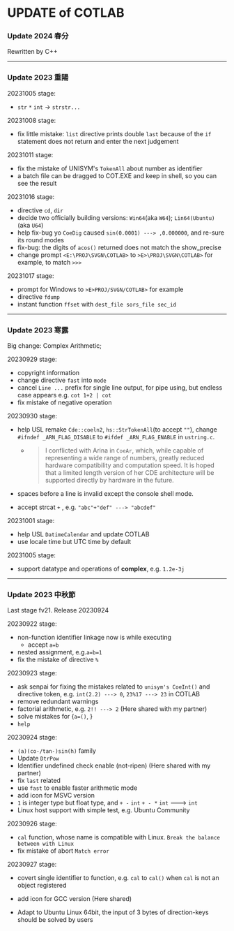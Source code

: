 # UPDATE of COTLAB



### Update 2024 春分

Rewritten by C++



---



### Update 2023 重陽

20231005 stage:

- `str` `*` `int` → `strstr...`

20231008 stage:

- fix little mistake: `list` directive prints double `last` because of the `if` statement does not return and enter the next judgement

20231011 stage:

- fix the mistake of UNISYM's `TokenAll` about number as identifier
- a batch file can be dragged to COT.EXE and keep in shell, so you can see the result

20231016 stage:

- directive `cd`, `dir`
- decide two officially building versions: `Win64`(aka `W64`); `Lin64(Ubuntu)`(aka `U64`)
- help fix-bug yo `CoeDig` caused `sin(0.0001) ---> ,0.000000`, and re-sure its round modes
- fix-bug: the digits of `acos()` returned does not match the show_precise
- change prompt `<E:\PROJ\SVGN\COTLAB>` to `>E>\PROJ\SVGN\COTLAB>` for example, to match `>>> `

20231017 stage:

- prompt for Windows to `>E>PROJ/SVGN/COTLAB>` for example
- directive `fdump`
- instant function `ffset` with `dest_file sors_file sec_id`



----



### Update 2023 寒露

Big change: Complex Arithmetic;

20230929 stage:

- copyright information
- change directive `fast` into `mode`
- cancel `Line ...` prefix for single line output, for pipe using, but endless case appears e.g. `cot 1+2 | cot`
- fix mistake of negative operation

20230930 stage:

- help USL remake `Cde::coeln2`, `hs::StrTokenAll`(to accept `""`), change `#ifndef _ARN_FLAG_DISABLE` to `#ifdef _ARN_FLAG_ENABLE` in `ustring.c`.

  - > I conflicted with Arina in `CoeAr`, which, while capable of representing a wide range of numbers, greatly reduced hardware compatibility and computation speed. It is hoped that a limited length version of her CDE architecture will be supported directly by hardware in the future.

- spaces before a line is invalid except the console shell mode.

- accept strcat `+` , e.g. `"abc"+"def" ---> "abcdef"`

20231001 stage:

- help USL `DatimeCalendar` and update COTLAB
- use locale time but UTC time by default

20231005 stage:

- support datatype and operations of **complex**, e.g. `1.2e-3j`

---



### Update 2023 中秋節

Last stage fv21. Release 20230924

20230922 stage:

- non-function identifier linkage now is while executing
  - accept `a=b`
- nested assignment, e.g.`a=b=1`
- fix the mistake of directive `%`

20230923 stage:

- ask senpai for fixing the mistakes related to `unisym's CoeInt()` and directive token, e.g. `int(2.2) ---> 0`, `23%17 ---> 23` in COTLAB
- remove redundant warnings
- factorial arithmetic, e.g. `2!! ---> 2` (Here shared with my partner)
- solve mistakes for {`a=()`,  }
- `help`

20230924 stage:

- `(a)(co-/tan-)sin(h)` family
- Update `DtrPow`
- Identifier undefined check enable (not-ripen) (Here shared with my partner)
- fix `last` related
- use `fast` to enable faster arithmetic mode
- add icon for MSVC version
- `1` is integer type but float type, and `+ -` `int` `+ - *` `int` ---> `int`
- Linux host support with simple test, e.g. Ubuntu Community

20230926 stage:

- `cal` function, whose name is compatible with Linux. `Break the balance between with Linux`
- fix mistake of abort `Match error`

20230927 stage:

- covert single identifier to function, e.g. `cal` to `cal()` when `cal` is not an object registered

- add icon for GCC version (Here shared)

- Adapt to Ubuntu Linux 64bit, the input of 3 bytes of direction-keys should be solved by users  
